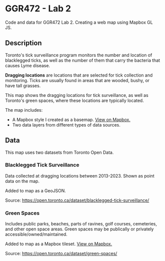 # GGR472 - Lab 2

 Code and data for GGR472 Lab 2. Creating a web map using Mapbox GL JS.

## Description

Toronto's tick surveillance program monitors the number and location of blacklegged ticks, as well as the number of them that carry the bacteria that causes Lyme disease.

**Dragging locations** are locations that are selected for tick collection and monitoring. Ticks are usually found in areas that are wooded, bushy, or have tall grasses.

This map shows the dragging locations for tick surveillance, as well as Toronto's green spaces, where these locations are typically located.

The map includes:

* A Mapbox style I created as a basemap. [View on Mapbox.](https://api.mapbox.com/styles/v1/iw00/cm6wke90700h201s17joz8hyy.html?title=view&access_token=pk.eyJ1IjoiaXcwMCIsImEiOiJjbTV2aXFlajYwMjZmMmtvbWtrMGRhd3lkIn0.DbEVxhgWv4ANYwpIpCc4iA&zoomwheel=true&fresh=true#10.6/43.6911/-79.3588)
* Two data layers from different types of data sources.

## Data

This map uses two datasets from Toronto Open Data. 

### Blacklegged Tick Surveillance

Data collected at dragging locations between 2013-2023. Shown as point data on the map.

Added to map as a GeoJSON.

Source: https://open.toronto.ca/dataset/blacklegged-tick-surveillance/

### Green Spaces

Includes public parks, beaches, parts of ravines, golf courses, cemeteries, and other open space areas. Green spaces may be publically or privately accessible/owned/maintained.

Added to map as a Mapbox tileset. [View on Mapbox.](https://studio.mapbox.com/tilesets/iw00.1c0ufy8s)

Source: https://open.toronto.ca/dataset/green-spaces/
